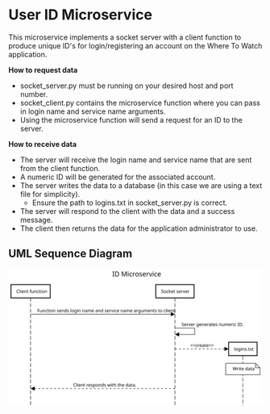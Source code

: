# User ID Microservice

This microservice implements a socket server with a client function to produce unique ID's for login/registering an account on the Where To Watch application.

**How to request data**

* socket_server.py must be running on your desired host and port number.
* socket_client.py contains the microservice function where you can pass in login name and service name arguments.
* Using the microservice function will send a request for an ID to the server.

**How to receive data**

* The server will receive the login name and service name that are sent from the client function.
* A numeric ID will be generated for the associated account.
* The server writes the data to a database (in this case we are using a text file for simplicity).
  - Ensure the path to logins.txt in socket_server.py is correct.
* The server will respond to the client with the data and a success message.
* The client then returns the data for the application administrator to use.

## UML Sequence Diagram

<img src="UMLsequence.svg"/>
